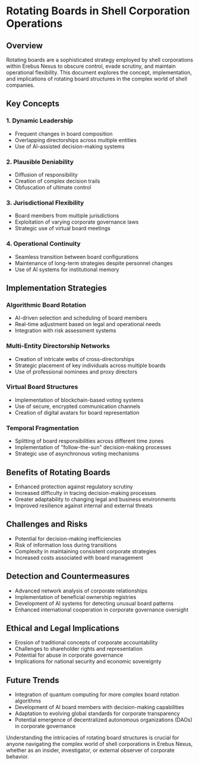 # Rotating Boards in Shell Corporation Operations

## Overview

Rotating boards are a sophisticated strategy employed by shell corporations within Erebus Nexus to obscure control, evade scrutiny, and maintain operational flexibility. This document explores the concept, implementation, and implications of rotating board structures in the complex world of shell companies.

## Key Concepts

### 1. Dynamic Leadership
- Frequent changes in board composition
- Overlapping directorships across multiple entities
- Use of AI-assisted decision-making systems

### 2. Plausible Deniability
- Diffusion of responsibility
- Creation of complex decision trails
- Obfuscation of ultimate control

### 3. Jurisdictional Flexibility
- Board members from multiple jurisdictions
- Exploitation of varying corporate governance laws
- Strategic use of virtual board meetings

### 4. Operational Continuity
- Seamless transition between board configurations
- Maintenance of long-term strategies despite personnel changes
- Use of AI systems for institutional memory

## Implementation Strategies

### Algorithmic Board Rotation
- AI-driven selection and scheduling of board members
- Real-time adjustment based on legal and operational needs
- Integration with risk assessment systems

### Multi-Entity Directorship Networks
- Creation of intricate webs of cross-directorships
- Strategic placement of key individuals across multiple boards
- Use of professional nominees and proxy directors

### Virtual Board Structures
- Implementation of blockchain-based voting systems
- Use of secure, encrypted communication channels
- Creation of digital avatars for board representation

### Temporal Fragmentation
- Splitting of board responsibilities across different time zones
- Implementation of "follow-the-sun" decision-making processes
- Strategic use of asynchronous voting mechanisms

## Benefits of Rotating Boards

- Enhanced protection against regulatory scrutiny
- Increased difficulty in tracing decision-making processes
- Greater adaptability to changing legal and business environments
- Improved resilience against internal and external threats

## Challenges and Risks

- Potential for decision-making inefficiencies
- Risk of information loss during transitions
- Complexity in maintaining consistent corporate strategies
- Increased costs associated with board management

## Detection and Countermeasures

- Advanced network analysis of corporate relationships
- Implementation of beneficial ownership registries
- Development of AI systems for detecting unusual board patterns
- Enhanced international cooperation in corporate governance oversight

## Ethical and Legal Implications

- Erosion of traditional concepts of corporate accountability
- Challenges to shareholder rights and representation
- Potential for abuse in corporate governance
- Implications for national security and economic sovereignty

## Future Trends

- Integration of quantum computing for more complex board rotation algorithms
- Development of AI board members with decision-making capabilities
- Adaptation to evolving global standards for corporate transparency
- Potential emergence of decentralized autonomous organizations (DAOs) in corporate governance

Understanding the intricacies of rotating board structures is crucial for anyone navigating the complex world of shell corporations in Erebus Nexus, whether as an insider, investigator, or external observer of corporate behavior.